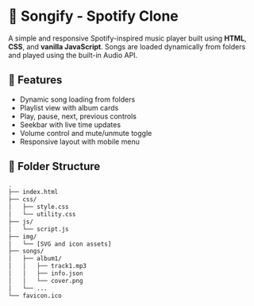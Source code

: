 # 🎵 Songify - Spotify Clone

A simple and responsive Spotify-inspired music player built using **HTML**, **CSS**, and **vanilla JavaScript**. Songs are loaded dynamically from folders and played using the built-in Audio API.

## 🚀 Features

- Dynamic song loading from folders
- Playlist view with album cards
- Play, pause, next, previous controls
- Seekbar with live time updates
- Volume control and mute/unmute toggle
- Responsive layout with mobile menu

## 📁 Folder Structure

```bash
.
├── index.html
├── css/
│   ├── style.css
│   └── utility.css
├── js/
│   └── script.js
├── img/
│   └── [SVG and icon assets]
├── songs/
│   ├── album1/
│   │   ├── track1.mp3
│   │   ├── info.json
│   │   └── cover.png
│   └── ...
└── favicon.ico
